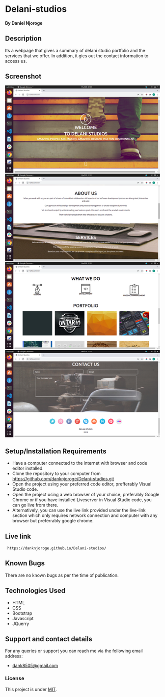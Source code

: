 # Delani-studios
#### By Daniel Njoroge
## Description
Its a webpage that gives a summary of delani studio portfolio and the services that we offer. In addition, it gies out the contact information to access us.
## Screenshot
<img src="images/screenshots/s1.png" alt="home image">
<img src="images/screenshots/s2.png" alt="aboutus image">
<img src="images/screenshots/s3.png" alt="what we do image">
<img src="images/screenshots/s4.png" alt="contact us image">


## Setup/Installation Requirements
* Have a computer connected to the internet with browser and code editor installed.
* Clone the repository to your computer from 
     https://github.com/danknjoroge/Delani-studios.git
* Open the project using your preferred code editor, prefferably Visual Studio code.
* Open the project using a web browser of your choice, preferably Google Chrome or if you have installed Liveserver in Visual Studio code, you can go live from there.
* Alternatively, you can use the live link provided under the live-link section which only requires network connection and computer with any browser but preferrably google chrome.
## Live link
     https://danknjoroge.github.io/Delani-studios/ 
     
## Known Bugs
There are no known bugs as per the time of publication. 
## Technologies Used
* HTML
* CSS
* Bootstrap
* Javascript
* JQuerry

## Support and contact details
For any queries or support you can reach me via the following email address:
* dank8505@gmail.com
### License
This project is under [MIT](LICENSE).
